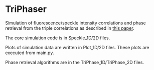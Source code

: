 # TriPhaser
Simulation of fluorescence/speckle intensity correlations and phase retrieval from the triple correlations as described in [this paper](https://opg.optica.org/oe/fulltext.cfm?uri=oe-31-15-25082&id=532719).

The core simulation code is in Speckle_1D/2D files. 

Plots of simulation data are written in Plot_1D/2D files. These plots are executed from main.py.

Phase retrieval algorithms are in the TriPhase_1D/TriPhase_2D files.
